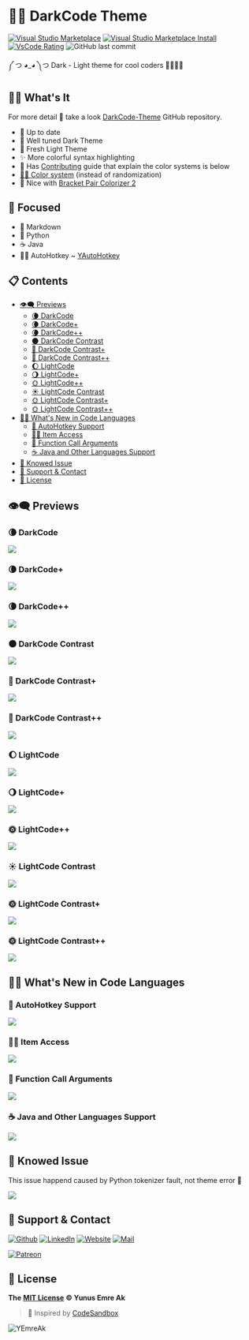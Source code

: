 # 🖤🤍 DarkCode Theme <!-- omit in toc -->

[![Visual Studio Marketplace](https://vsmarketplacebadge.apphb.com/version/yedhrab.darkcode-theme-adopted-python-and-markdown.svg)](https://marketplace.visualstudio.com/items?itemName=yedhrab.darkcode-theme-adopted-python-and-markdown)
[![Visual Studio Marketplace Install](https://vsmarketplacebadge.apphb.com/installs/yedhrab.darkcode-theme-adopted-python-and-markdown.svg)](https://marketplace.visualstudio.com/items?itemName=yedhrab.darkcode-theme-adopted-python-and-markdown)
[![VsCode Rating](https://vsmarketplacebadge.apphb.com/rating-star/yedhrab.darkcode-theme-adopted-python-and-markdown.svg)](https://marketplace.visualstudio.com/items?itemName=yedhrab.darkcode-theme-adopted-python-and-markdown)
![GitHub last commit](https://img.shields.io/github/last-commit/yedhrab/darkcode-theme)

༼ つ ◕_◕ ༽つ Dark - Light theme for cool coders 👩‍💻👨‍💻

## 🙋‍♂️ What's It <!-- omit in toc -->

For more detail 👀 take a look [DarkCode-Theme](https://github.com/yedhrab/DarkCode-Theme) GitHub repository.

- 🚀 Up to date
- 🖤 Well tuned Dark Theme
- 🤍 Fresh Light Theme
- ✨ More colorful syntax highlighting
- 💖 Has [Contributing](CONTRIBUTING.md) guide that explain the color systems is below
- [👨‍💻 Color system](CONTRIBUTING.md##%f0%9f%91%a8%e2%80%8d%f0%9f%92%bb-color-system) (instead of randomization)
- 🤝 Nice with [Bracket Pair Colorizer 2](https://marketplace.visualstudio.com/items?itemName=CoenraadS.bracket-pair-colorizer-2)

## 🎯 Focused <!-- omit in toc -->

- 📑 Markdown
- 🐍 Python
- ☕ Java
- 👨‍💻 AutoHotkey ~ [YAutoHotkey](https://marketplace.visualstudio.com/items?itemName=yedhrab.yautohotkey)

## 📋 Contents

- [👁‍🗨 Previews](#-previews)
  - [🌘 DarkCode](#-darkcode-1)
  - [🌘 DarkCode+](#-darkcode-2)
  - [🌘 DarkCode++](#-darkcode-3)
  - [🌑 DarkCode Contrast](#-darkcode-3)
  - [🌚 DarkCode Contrast+](#-darkcode-contrast-2)
  - [🌚 DarkCode Contrast++](#-darkcode-contrast-3)
  - [🌔 LightCode](#-lightcode-1)
  - [🌖 LightCode+](#-lightcode-2)
  - [🌞 LightCode++](#-lightcode-3)
  - [☀️ LightCode Contrast](#%b8%8f-lightcode-contrast-1)
  - [🌞 LightCode Contrast+](#-lightcode-contrast-2)
  - [🌞 LightCode Contrast++](#-lightcode-contrast-3)
- [👨‍💻 What's New in Code Languages](#-whats-new-in-code-languages)
  - [🚀 AutoHotkey Support](#-autohotkey-support)
  - [👮‍♂️ Item Access](#-item-access)
  - [🚗 Function Call Arguments](#-function-call-arguments)
  - [☕ Java and Other Languages Support](#-java-and-other-languages-support)
- [🐛 Knowed Issue](#-knowed-issue)
- [💖 Support & Contact](#-support--contact)
- [🔏 License](#-license)

## 👁‍🗨 Previews

### 🌘 DarkCode

![](res/darkcode.png)

### 🌘 DarkCode+

![](res/darkcode-plus.png)

### 🌘 DarkCode++

![](res/darkcode-plus-plus.png)

### 🌑 DarkCode Contrast

![](res/darkcod-contrast.png)

### 🌚 DarkCode Contrast+

![](res/darkcode-contrast-plus.png)

### 🌚 DarkCode Contrast++

![](res/darkcode-contrast-plus-plus.png)

### 🌔 LightCode

![](res/lightcode.png)

### 🌖 LightCode+

![](res/lightcode-plus.png)

### 🌞 LightCode++

![](res/lightcode-plus-plus.png)

### ☀️ LightCode Contrast

![](res/lightcode-contrast.png)

### 🌞 LightCode Contrast+

![](res/lightcode-contrast-plus.png)

### 🌞 LightCode Contrast++

![](res/lightcode-contrast-plus-plus.png)

## 👨‍💻 What's New in Code Languages

### 🚀 AutoHotkey Support

![](res/ahk_theme.png)

### 👮‍♂️ Item Access

![](res/meta.item-access.png)

### 🚗 Function Call Arguments

![](res/meta.function-call.arguments.png)

### ☕ Java and Other Languages Support

![](res/hello_java.png)

## 🐛 Knowed Issue

This issue happend caused by Python tokenizer fault, not theme error 🙂

![](res/item_access.png)

## 💖 Support & Contact

​[​![Github](https://drive.google.com/uc?id=1PzkuWOoBNMg0uOMmqwHtVoYt0WCqi-O5)​](https://github.com/yedhrab) [​![LinkedIn](https://drive.google.com/uc?id=1hvdil0ZHVEzekQ4AYELdnPOqzunKpnzJ)​](https://www.linkedin.com/in/yemreak/) [​![Website](https://drive.google.com/uc?id=1wR8Ph0FBs36ZJl0Ud-HkS0LZ9b66JBqJ)​](https://yemreak.com/) [​![Mail](https://drive.google.com/uc?id=142rP0hbrnY8T9kj_84_r7WxPG1hzWEcN)​](mailto::yedhrab@gmail.com?subject=DarkCode%20Theme%20%7C%20Github)​

​[​![Patreon](https://drive.google.com/uc?id=11YmCRmySX7v7QDFS62ST2JZuE70RFjDG)](https://www.patreon.com/yemreak/)

## 🔏 License

**The** [**MIT License**](https://choosealicense.com/licenses/mit/) **© Yunus Emre Ak**

> 🎈 Inspired by [CodeSandbox](https://marketplace.visualstudio.com/items?itemName=ngryman.codesandbox-theme)

![YEmreAk](https://drive.google.com/uc?id=1Wd_YLVOkAhXPVqFMx_aZyFvyTy_88H-Z)


